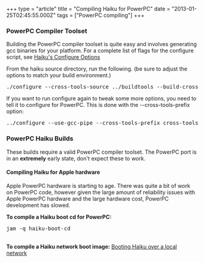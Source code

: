 +++
type = "article"
title = "Compiling Haiku for PowerPC"
date = "2013-01-25T02:45:55.000Z"
tags = ["PowerPC compiling"]
+++

<h3>PowerPC Compiler Toolset</h3>
<p>Building the PowerPC compiler toolset is quite easy and involves generating gcc binaries for your platform. For a complete list of flags for the configure script, see <a href='/guides/building/configure'>Haiku's Configure Options</a></p>
<p>From the haiku source directory, run the following. (be sure to adjust the options to match your build environment.)
<pre class="terminal">./configure --cross-tools-source ../buildtools --build-cross-tools ppc</pre></p>

<p>If you want to run configure again to tweak some more options, you need to tell it to configure for PowerPC. This is done with the --cross-tools-prefix option:
<pre class="terminal">../configure --use-gcc-pipe --cross-tools-prefix cross-tools/bin/ppc-unknown-haiku-
</pre></p>

<h3>PowerPC Haiku Builds</h3>
<p>These builds require a valid PowerPC compiler toolset. The PowerPC port is in an <strong>extremely</strong> early state, don't expect these to work.

<h4>Compiling Haiku for Apple hardware</h4>
<p>Apple PowerPC hardware is starting to age. There was quite a bit of work on PowerPC code, however given the large amount of reliability issues with Apple PowerPC hardware and the large hardware cost, PowerPC development has slowed.<br/>

<b>To compile a Haiku boot cd for PowerPC:</b>
<pre class="terminal">jam -q haiku-boot-cd</pre>
<br/>
<b>To compile a Haiku network boot image:</b>
<a href="/guides/network_booting">Booting Haiku over a local network</a>
</p>
